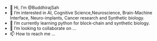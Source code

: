 - 👋 Hi, I’m @BuddhirajSah
- 👀 I’m interested in AI, Cognitive Science,Neuroscience, Brain-Machine Interface, Neuro-implants, Cancer research and Synthetic biology.
- 🌱 I’m currently learning python for block-chain and synthetic biology.
- 💞️ I’m looking to collaborate on ...
- 📫 How to reach me ...

<!---
BuddhirajSah/BuddhirajSah is a ✨ special ✨ repository because its `README.md` (this file) appears on your GitHub profile.
You can click the Preview link to take a look at your changes.
--->
